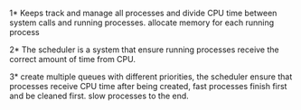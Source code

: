 1\*
Keeps track and manage all processes and divide CPU time between
system calls and running processes.
allocate memory for each running process

2\*
The scheduler is a system that ensure running processes receive the correct
amount of time from CPU.

3\*
create multiple queues with different priorities, the scheduler ensure that processes
receive CPU time after being created, fast processes finish first and be
cleaned first. slow processes to the end.
